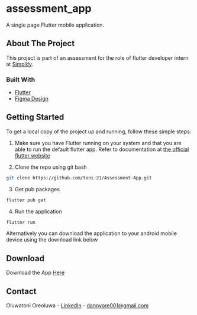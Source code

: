 # assessment_app

A single page Flutter mobile application.


## About The Project

This project is part of an assessment for the role of flutter developer intern at [Simplify](yoursimplifybiz@gmail.com).


### Built With

* [Flutter](https://flutter.dev/)
* [Figma Design](https://www.figma.com/file/a7WaK3EPfCl86o0y4sUB5T/pavillionrewards?node-id=51%3A1530)


## Getting Started

To get a local copy of the project up and running, follow these simple steps:

1. Make sure you have Flutter running on your system and that you are able to run the default flutter app.
 Refer to documentation at [the official flutter website](https://docs.flutter.dev/get-started/install)


2. Clone the repo using git bash
```sh
git clone https://github.com/toni-21/Assessment-App.git
```
3. Get pub packages
```sh
flutter pub get
```
4. Run the application
```sh
flutter run
```

Alternatively you can download the application to your android mobile device using the download link below


## Download

Download the App [Here](./assets/app-armeabi-v7a-release.apk)


## Contact

Oluwatoni Oreoluwa - [LinkedIn](https://www.linkedin.com/in/oreoluwado) - dannyore001@gmail.com
